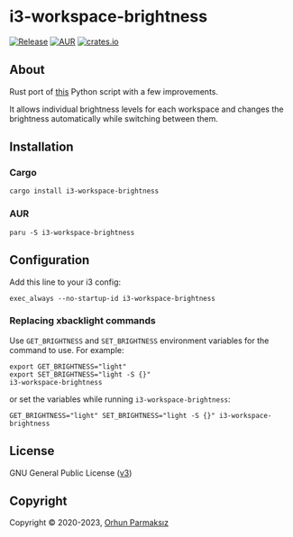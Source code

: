 # i3-workspace-brightness

[![Release](https://img.shields.io/github/release/orhun/i3-workspace-brightness.svg?color=2B7DBC&style=flat-square)](https://github.com/orhun/i3-workspace-brightness/releases) [![AUR](https://img.shields.io/aur/version/i3-workspace-brightness.svg?color=2B7DBC&style=flat-square)](https://aur.archlinux.org/packages/i3-workspace-brightness/) [![crates.io](https://img.shields.io/crates/v/i3-workspace-brightness?color=2B7DBC&style=flat-square)](https://crates.io/crates/i3-workspace-brightness/)

## About

Rust port of [this](https://gist.github.com/vaibhav93/20500065786327e55c2f438a3922a7ae) Python script with a few improvements.

It allows individual brightness levels for each workspace and changes the brightness automatically while switching between them.

## Installation

### Cargo

```
cargo install i3-workspace-brightness
```

### AUR

```
paru -S i3-workspace-brightness
```

## Configuration

Add this line to your i3 config:

```
exec_always --no-startup-id i3-workspace-brightness
```

### Replacing xbacklight commands

Use `GET_BRIGHTNESS` and `SET_BRIGHTNESS` environment variables for the command to use. For example:

```
export GET_BRIGHTNESS="light"
export SET_BRIGHTNESS="light -S {}"
i3-workspace-brightness
```

or set the variables while running `i3-workspace-brightness`:

```
GET_BRIGHTNESS="light" SET_BRIGHTNESS="light -S {}" i3-workspace-brightness
```

## License

GNU General Public License ([v3](https://www.gnu.org/licenses/gpl.txt))

## Copyright

Copyright © 2020-2023, [Orhun Parmaksız](mailto:orhunparmaksiz@gmail.com)
